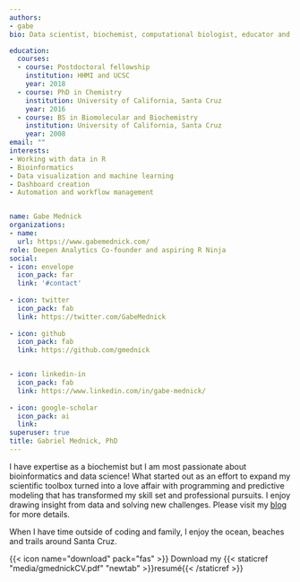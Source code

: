 ```yaml
---
authors:
- gabe
bio: Data scientist, biochemist, computational biologist, educator and nature lover.

education:
  courses:
  - course: Postdoctoral fellowship
    institution: HHMI and UCSC
    year: 2018
  - course: PhD in Chemistry
    institution: University of California, Santa Cruz
    year: 2016
  - course: BS in Biomolecular and Biochemistry
    institution: University of California, Santa Cruz
    year: 2008
email: ""
interests:
- Working with data in R
- Bioinformatics
- Data visualization and machine learning 
- Dashboard creation
- Automation and workflow management


name: Gabe Mednick
organizations:
- name: 
  url: https://www.gabemednick.com/
role: Deepen Analytics Co-founder and aspiring R Ninja
social:
- icon: envelope
  icon_pack: far
  link: '#contact'
  
- icon: twitter
  icon_pack: fab
  link: https://twitter.com/GabeMednick
  
- icon: github
  icon_pack: fab
  link: https://github.com/gmednick


- icon: linkedin-in
  icon_pack: fab
  link: https://www.linkedin.com/in/gabe-mednick/
  
- icon: google-scholar
  icon_pack: ai
  link:
superuser: true
title: Gabriel Mednick, PhD
---
```


I have expertise as a biochemist but I am most passionate about bioinformatics and data science! What started out as an effort to expand my scientific toolbox turned into a love affair with programming and predictive modeling that has transformed my skill set and professional pursuits. I enjoy drawing insight from data and solving new challenges. Please visit my [blog](https://www.gabemednick.com/) for more details.

When I have time outside of coding and family, I enjoy the ocean, beaches and trails around Santa Cruz.


{{< icon name="download" pack="fas" >}} Download my {{< staticref "media/gmednickCV.pdf" "newtab" >}}resumé{{< /staticref >}}


